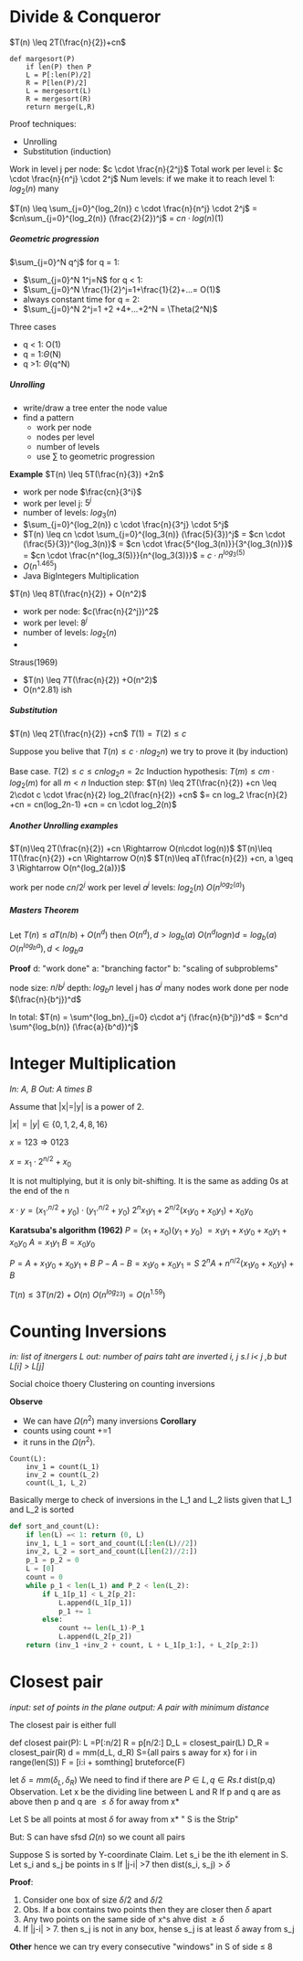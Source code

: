 # Divide & Conqueror

$T(n) \leq 2T(\frac{n}{2})+cn$ 
```
def margesort(P)
	if len(P) then P
	L = P[:len(P)/2]
	R = P[len(P)/2]
	L = mergesort(L)	
	R = mergesort(R)
	return merge(L,R)
```

Proof techniques:
- Unrolling
- Substitution (induction)

Work in level j per node: $c \cdot \frac{n}{2^j}$ 
Total work per level i: $c \cdot \frac{n}{n^j} \cdot 2^j$
Num levels: if we make it to reach level 1: $log_2(n)$ many

$T(n) \leq \sum_{j=0}^{log_2(n)} c \cdot \frac{n}{n^j} \cdot 2^j$ = $cn\sum_{j=0}^{log_2(n)} (\frac{2}{2})^j$ = $cn \cdot log(n)(1)$

##### Geometric progression
$\sum_{j=0}^N q^j$ 
for q = 1:
- $\sum_{j=0}^N 1^j=N$ 
for q < 1:
- $\sum_{j=0}^N \frac{1}{2}^j=1+\frac{1}{2}+...= O(1)$ 
- always constant time
for q = 2:
- $\sum_{j=0}^N 2^j=1 +2 +4+...+2^N = \Theta(2^N)$ 

Three cases
- q < 1: O(1)
- q = 1:$\Theta$(N)
- q >1: $\Theta$(q^N)


##### Unrolling
- write/draw a tree enter the node value
- find a pattern
	- work per node
	- nodes per level
	- number of levels
	- use $\sum$ to geometric progression


**Example**
$T(n) \leq 5T(\frac{n}{3}) +2n$
- work per node $\frac{cn}{3^i}$
- work per level j: $5^j$
- number of levels: $log_3(n)$
- $\sum_{j=0}^{log_2(n)} c \cdot \frac{n}{3^j} \cdot 5^j$ 
- $T(n) \leq cn \cdot \sum_{j=0}^{log_3(n)} (\frac{5}{3})^j$ = $cn \cdot (\frac{5}{3})^{log_3(n)}$ = $cn \cdot \frac{5^{log_3(n)}}{3^{log_3(n)}}$ = $cn \cdot \frac{n^{log_3(5)}}{n^{log_3(3)}}$ = $c \cdot n^{log_3(5)}$
- $O(n^{1.465})$
- Java BigIntegers Multiplication

$T(n) \leq 8T(\frac{n}{2}) + O(n^2)$ 
- work per node: $c(\frac{n}{2^j})^2$
- work per level: $8^j$
- number of levels: $log_2(n)$
- 

Straus(1969)
- $T(n) \leq 7T(\frac{n}{2}) +O(n^2)$
- O(n^2.81) ish


##### Substitution
$T(n) \leq 2T(\frac{n}{2}) +cn$
$T(1) = T(2) \leq c$

Suppose you belive that $T(n) \leq c \cdot n log_2 n)$ we try to prove it (by induction)

Base case. $T(2) \leq c \leq cnlog_2n =2c$
Induction hypothesis: $T(m) \leq cm\cdot log_2(m)$ for all $m<n$
Induction step: $T(n) \leq 2T(\frac{n}{2}) +cn \leq 2\cdot c \cdot \frac{n}{2} log_2(\frac{n}{2}) +cn$ 
	$= cn log_2 \frac{n}{2} +cn = cn(log_2n-1) +cn = cn \cdot log_2(n)$ 

##### Another Unrolling examples
$T(n)\leq 2T(\frac{n}{2}) +cn \Rightarrow O(n\cdot log(n))$
$T(n)\leq 1T(\frac{n}{2}) +cn \Rightarrow O(n)$
$T(n)\leq aT(\frac{n}{2}) +cn, a \geq 3 \Rightarrow O(n^{log_2(a)})$

work per node $cn/2^j$ 
work per level $a^j$ 
levels: $log_2(n)$
$O(n^{log_2(a)})$


##### Masters Theorem
Let $T(n) \leq a T(n/b) +O(n^d)$
then
$O(n^d), d>log_b(a)$
$O(n^dlogn) d=log_b(a)$
$O(n^{log_ba}), d < log_ba$

**Proof**
d: "work done"
a: "branching factor"
b: "scaling of subproblems"

node size: $n/b^j$
depth: $log_bn$
level j has $a^j$ many nodes
work done per node $(\frac{n}{b^j})^d$ 

In total: $T(n) = \sum^{log_bn}_{j=0} c\cdot a^j (\frac{n}{b^j})^d$ = $cn^d \sum^{log_b(n)} (\frac{a}{b^d})^j$ 


# Integer Multiplication
*In: A, B*
*Out: A times B*

Assume that |x|=|y| is a power of 2.

$|x|=|y| \in \{0,1,2,4,8,16\}$

$x = 123 \Rightarrow 0123$

$x = x_1 \cdot 2^{n/2} + x_0$

It is not multiplying, but it is only bit-shifting. It is the same as adding 0s at the end of the n

$x\cdot y = (x_1 \cdot^{n/2} + y_0)\cdot(y_1 \cdot^{n/2} + y_0)$
$2^nx_1y_1 + 2^{n/2}(x_1y_0 + x_0y_1) +x_0y_0$ 


**Karatsuba's algorithm (1962)**
$P = (x_1 + x_0)(y_1 + y_0)$
	$= x_1y_1+ x_1y_0 + x_0y_1 + x_0y_0$
	$A = x_1y_1$
	$B = x_0y_0$

$P = A + x_1y_0 + x_0y_1 + B$
$P - A - B = x_1y_0 + x_0y_1 = S$
$2^nA+ n^{n/2}(x_1y_0 + x_0y_1) + B$

$T(n) \leq 3T(n/2)+O(n)$
$O(n^{log_23}) = O(n^{1.59})$ 


# Counting Inversions
*in: list of itnergers L*
*out: number of pairs taht are inverted i, j s.l i< j ,b but L\[i] > L\[j]*

Social choice thoery
Clustering on counting inversions

**Observe**
- We can have $\Omega (n^2)$ many inversions
**Corollary**
- counts using count +=1
- it runs in the $\Omega (n^2)$.

```psudo
Count(L):
	inv_1 = count(L_1)
	inv_2 = count(L_2)
	count(L_1, L_2)	
```

Basically merge to check of inversions in the L_1 and L_2 lists given that L_1 and L_2 is sorted

```python
def sort_and_count(L):
	if len(L) =< 1: return (0, L)
	inv_1, L_1 = sort_and_count(L[:len(L)//2])
	inv_2, L_2 = sort_and_count(L[len(2)//2:])
	p_1 = p_2 = 0
	L = [0]
	count = 0
	while p_1 < len(L_1) and P_2 < len(L_2):
		if L_1[p_1] < L_2[p_2]:
			L.append(L_1[p_1])
			p_1 += 1
		else:
			count += len(L_1)-P_1
			L.append(L_2[p_2])
	return (inv_1 +inv_2 + count, L + L_1[p_1:], + L_2[p_2:])
```


# Closest pair 
*input: set of points in the plane*
*output: A pair with minimum distance*

The closest pair is either full

def closest pair(P):
	L =P\[:n/2] 
	R = p\[n/2:]
	D_L = closest_pair(L)
	D_R = closest_pair(R)
	d = mm(d_L, d_R)
	S={all pairs s away for x}
	for i in range(len(S))
		F = \[i:i + somthing]
		bruteforce(F)

let $\delta = mm(\delta_L, \delta_R)$
We need to find if there are
	$P \in L, q\in R s.t$
		dist(p,q)
Observation. Let x be the dividing line between L and R
If p and q are as above then p and q are $\leq \delta$ for away from x*

Let S be all points at most $\delta$ for away from x* " S is the Strip"

But: S can have sfsd $\Omega(n)$ so we count all pairs

Suppose S is sorted by Y-coordinate
	Claim. Let s_i be the ith element in S.
		Let s_i and s_j be points in s
		If |j-i| >7 then dist(s_i, s_j) > $\delta$


**Proof**:
1. Consider one box of size $\delta / 2$ and $\delta / 2$
2. Obs. If a box  contains two points then they are closer then $\delta$ apart
3. Any two points on the same side of x^s ahve dist $\geq \delta$
4. If |j-i| > 7. then s_j is not in any box, hense s_j is at least $\delta$ away from s_j

**Other**
hence we can try every consecutive "windows" in S of side $\leq$ 8